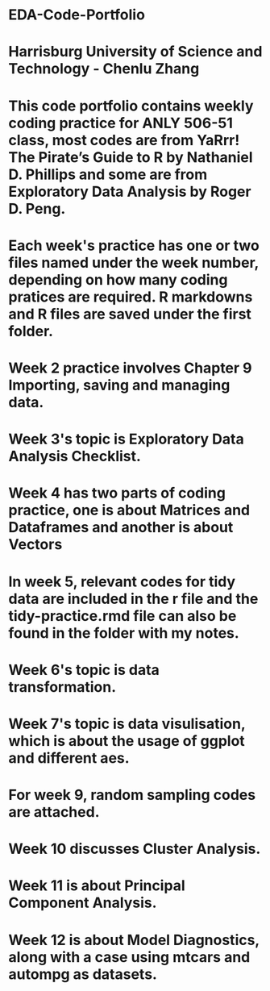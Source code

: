 # EDA-Code-Portfolio
# Harrisburg University of Science and Technology - Chenlu Zhang
# This code portfolio contains weekly coding practice for ANLY 506-51 class, most codes are from YaRrr! The Pirate’s Guide to R by Nathaniel D. Phillips and some are from Exploratory Data Analysis by Roger D. Peng.
# 
# Each week's practice has one or two files named under the week number, depending on how many coding pratices are required. R markdowns and R files are saved under the first folder.

# Week 2 practice involves Chapter 9 Importing, saving and managing data.
# Week 3's topic is Exploratory Data Analysis Checklist.
# Week 4 has two parts of coding practice, one is about Matrices and Dataframes and another is about Vectors
# In week 5, relevant codes for tidy data are included in the r file and the tidy-practice.rmd file can also be found in the folder with my notes.
# Week 6's topic is data transformation.
# Week 7's topic is data visulisation, which is about the usage of ggplot and different aes.
# For week 9, random sampling codes are attached.
# Week 10 discusses Cluster Analysis.
# Week 11 is about Principal Component Analysis.
# Week 12 is about Model Diagnostics, along with a case using mtcars and autompg as datasets.
